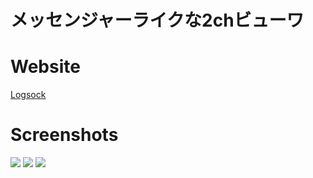 メッセンジャーライクな2chビューワ
==

# Website
[Logsock](https://logsock.herokuapp.com)

# Screenshots
![](https://user-images.githubusercontent.com/23380926/31803789-a9e4c91e-b590-11e7-83ad-924a1fde5504.png)
![](https://user-images.githubusercontent.com/23380926/31803792-aac3cbd2-b590-11e7-80ba-8b781f77939d.png)
![](https://user-images.githubusercontent.com/23380926/31803794-abe7833c-b590-11e7-9be7-965d7ceb9875.png)
